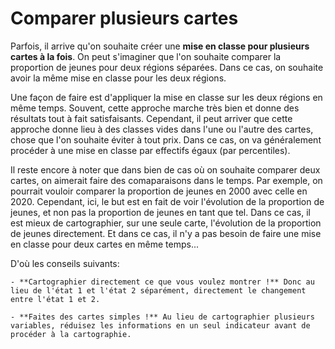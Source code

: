 # Comparer plusieurs cartes

Parfois, il arrive qu'on souhaite créer une **mise en classe pour plusieurs cartes à la fois**. On peut s'imaginer que l'on souhaite comparer la proportion de jeunes pour deux régions séparées. Dans ce cas, on souhaite avoir la même mise en classe pour les deux régions.

Une façon de faire est d'appliquer la mise en classe sur les deux régions en même temps. Souvent, cette approche marche très bien et donne des résultats tout à fait satisfaisants. Cependant, il peut arriver que cette approche donne lieu à des classes vides dans l'une ou l'autre des cartes, chose que l'on souhaite éviter à tout prix. Dans ce cas, on va généralement procéder à une mise en classe par effectifs égaux (par percentiles).

Il reste encore à noter que dans bien de cas où on souhaite comparer deux cartes, on aimerait faire des comaparaisons dans le temps. Par exemple, on pourrait vouloir comparer la proportion de jeunes en 2000 avec celle en 2020. Cependant, ici, le but est en fait de voir l'évolution de la proportion de jeunes, et non pas la proportion de jeunes en tant que tel. Dans ce cas, il est mieux de cartographier, sur une seule carte, l'évolution de la proportion de jeunes directement. Et dans ce cas, il n'y a pas besoin de faire une mise en classe pour deux cartes en même temps...

D'où les conseils suivants:

```{admonition} Conseils
- **Cartographier directement ce que vous voulez montrer !** Donc au lieu de l'état 1 et l'état 2 séparément, directement le changement entre l'état 1 et 2.

- **Faites des cartes simples !** Au lieu de cartographier plusieurs variables, réduisez les informations en un seul indicateur avant de procéder à la cartographie.
```

